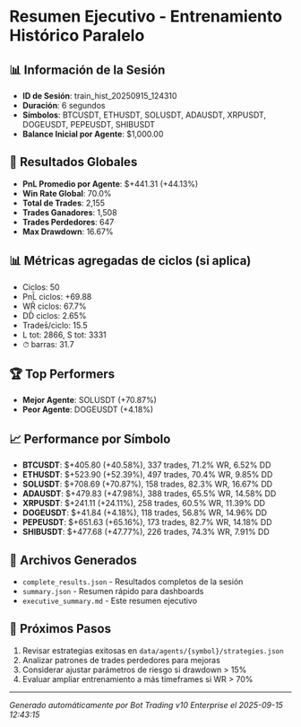 # Resumen Ejecutivo - Entrenamiento Histórico Paralelo

## 📊 Información de la Sesión
- **ID de Sesión**: train_hist_20250915_124310
- **Duración**: 6 segundos
- **Símbolos**: BTCUSDT, ETHUSDT, SOLUSDT, ADAUSDT, XRPUSDT, DOGEUSDT, PEPEUSDT, SHIBUSDT
- **Balance Inicial por Agente**: $1,000.00

## 🎯 Resultados Globales
- **PnL Promedio por Agente**: $+441.31 (+44.13%)
- **Win Rate Global**: 70.0%
- **Total de Trades**: 2,155
- **Trades Ganadores**: 1,508
- **Trades Perdedores**: 647
- **Max Drawdown**: 16.67%

## 📊 Métricas agregadas de ciclos (si aplica)
- Ciclos: 50
- PnL̄ ciclos: +69.88
- WR̄ ciclos: 67.7%
- DD̄ ciclos: 2.65%
- Trades̄/ciclo: 15.5
- L tot: 2866, S tot: 3331
- ⏱̄ barras: 31.7


## 🏆 Top Performers
- **Mejor Agente**: SOLUSDT (+70.87%)
- **Peor Agente**: DOGEUSDT (+4.18%)

## 📈 Performance por Símbolo
- **BTCUSDT**: $+405.80 (+40.58%), 337 trades, 71.2% WR, 6.52% DD
- **ETHUSDT**: $+523.90 (+52.39%), 497 trades, 70.4% WR, 9.85% DD
- **SOLUSDT**: $+708.69 (+70.87%), 158 trades, 82.3% WR, 16.67% DD
- **ADAUSDT**: $+479.83 (+47.98%), 388 trades, 65.5% WR, 14.58% DD
- **XRPUSDT**: $+241.11 (+24.11%), 258 trades, 60.5% WR, 11.39% DD
- **DOGEUSDT**: $+41.84 (+4.18%), 118 trades, 56.8% WR, 14.96% DD
- **PEPEUSDT**: $+651.63 (+65.16%), 173 trades, 82.7% WR, 14.18% DD
- **SHIBUSDT**: $+477.68 (+47.77%), 226 trades, 74.3% WR, 7.91% DD

## 📁 Archivos Generados
- `complete_results.json` - Resultados completos de la sesión
- `summary.json` - Resumen rápido para dashboards
- `executive_summary.md` - Este resumen ejecutivo

## 🎯 Próximos Pasos
1. Revisar estrategias exitosas en `data/agents/{symbol}/strategies.json`
2. Analizar patrones de trades perdedores para mejoras
3. Considerar ajustar parámetros de riesgo si drawdown > 15%
4. Evaluar ampliar entrenamiento a más timeframes si WR > 70%

---
*Generado automáticamente por Bot Trading v10 Enterprise el 2025-09-15 12:43:15*

